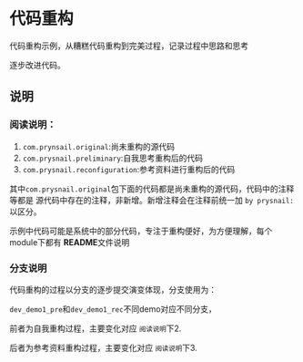 # 代码重构
代码重构示例，从糟糕代码重构到完美过程，记录过程中思路和思考

逐步改进代码。


## 说明
### 阅读说明：
1. `com.prynsail.original`:尚未重构的源代码
2. `com.prysnail.preliminary`:自我思考重构后的代码
3. `com.prysnail.reconfiguration`:参考资料进行重构后的代码 

其中`com.prysnail.original`包下面的代码都是尚未重构的源代码，代码中的注释等都是
源代码中存在的注释，非新增。新增注释会在注释前统一加 `by prysnail:`以区分。

示例中代码可能是系统中的部分代码，专注于重构便好，为方便理解，每个module下都有
**README**文件说明

### 分支说明
代码重构的过程以分支的逐步提交演变体现，分支使用为：

`dev_demo1_pre`和`dev_demo1_rec`不同demo对应不同分支，

前者为自我重构过程，主要变化对应 `阅读说明`下2.

后者为参考资料重构过程，主要变化对应 `阅读说明`下3.
